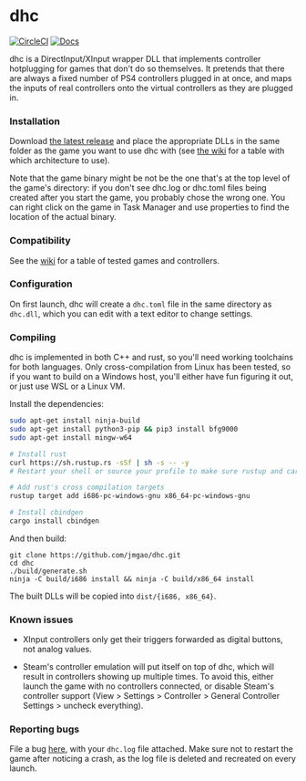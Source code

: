 dhc
========

[![CircleCI](https://circleci.com/gh/jmgao/dhc.svg?style=svg)](https://circleci.com/gh/jmgao/dhc) [![Docs](https://docs.rs/dhc/badge.svg)](https://docs.rs/dhc)

dhc is a DirectInput/XInput wrapper DLL that implements controller hotplugging
for games that don't do so themselves. It pretends that there are always a
fixed number of PS4 controllers plugged in at once, and maps the inputs of real
controllers onto the virtual controllers as they are plugged in.

### Installation

Download [the latest release](https://github.com/jmgao/dhc/releases) and place
the appropriate DLLs in the same folder as the game you want to use dhc with (see
[the wiki](https://github.com/jmgao/dhc/wiki/Compatibility) for a table with which
architecture to use).

Note that the game binary might be not be the one that's at the top level of
the game's directory: if you don't see dhc.log or dhc.toml files being created
after you start the game, you probably chose the wrong one. You can right click
on the game in Task Manager and use properties to find the location of the
actual binary.

### Compatibility

See the [wiki](https://github.com/jmgao/dhc/wiki/Compatibility) for a table of
tested games and controllers.

### Configuration

On first launch, dhc will create a `dhc.toml` file in the same directory as
`dhc.dll`, which you can edit with a text editor to change settings.

### Compiling

dhc is implemented in both C++ and rust, so you'll need working toolchains for
both languages. Only cross-compilation from Linux has been tested, so if you
want to build on a Windows host, you'll either have fun figuring it out, or
just use WSL or a Linux VM.

Install the dependencies:
```sh
sudo apt-get install ninja-build
sudo apt-get install python3-pip && pip3 install bfg9000
sudo apt-get install mingw-w64

# Install rust
curl https://sh.rustup.rs -sSf | sh -s -- -y
# Restart your shell or source your profile to make sure rustup and cargo are on your $PATH

# Add rust's cross compilation targets
rustup target add i686-pc-windows-gnu x86_64-pc-windows-gnu

# Install cbindgen
cargo install cbindgen
```

And then build:
```
git clone https://github.com/jmgao/dhc.git
cd dhc
./build/generate.sh
ninja -C build/i686 install && ninja -C build/x86_64 install
```

The built DLLs will be copied into `dist/{i686, x86_64}`.

### Known issues

- XInput controllers only get their triggers forwarded as digital buttons, not
  analog values.

- Steam's controller emulation will put itself on top of dhc, which will result
  in controllers showing up multiple times. To avoid this, either launch the
  game with no controllers connected, or disable Steam's controller support
  (View > Settings > Controller > General Controller Settings > uncheck everything).

### Reporting bugs

File a bug [here](https://github.com/jmgao/dhc/issues/new), with your `dhc.log`
file attached. Make sure not to restart the game after noticing a crash, as the
log file is deleted and recreated on every launch.
